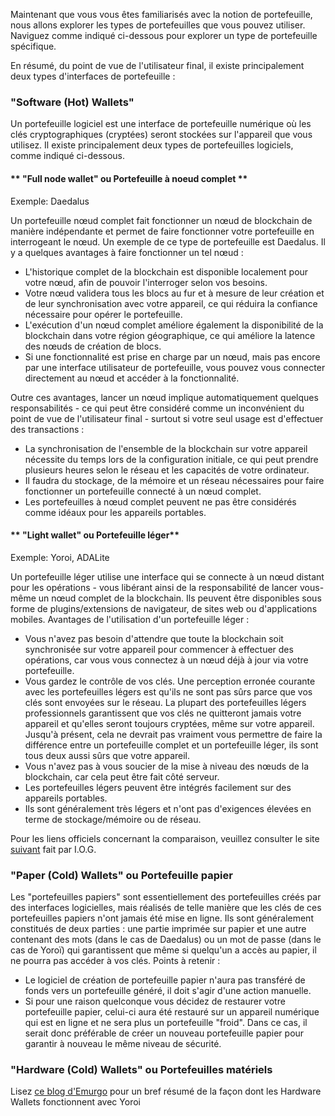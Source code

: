 
Maintenant que vous vous êtes familiarisés avec la notion de portefeuille, nous allons explorer les types de portefeuilles que vous pouvez utiliser. Naviguez comme indiqué ci-dessous pour explorer un type de portefeuille spécifique.

En résumé, du point de vue de l'utilisateur final, il existe principalement deux types d'interfaces de portefeuille :

### "Software (Hot) Wallets"

Un portefeuille logiciel est une interface de portefeuille numérique où les clés cryptographiques (cryptées) seront stockées sur l'appareil que vous utilisez. Il existe principalement deux types de portefeuilles logiciels, comme indiqué ci-dessous.

<!-- tabs:start -->

#### ** "Full node wallet" ou Portefeuille à noeud complet **

Exemple: Daedalus

Un portefeuille nœud complet fait fonctionner un nœud de blockchain de manière indépendante et permet de faire fonctionner votre portefeuille en interrogeant le nœud. Un exemple de ce type de portefeuille est Daedalus. Il y a quelques avantages à faire fonctionner un tel nœud :
 - L'historique complet de la blockchain est disponible localement pour votre nœud, afin de pouvoir l'interroger selon vos besoins.
 - Votre nœud validera tous les blocs au fur et à mesure de leur création et de leur synchronisation avec votre appareil, ce qui réduira la confiance nécessaire pour opérer le portefeuille.
 - L'exécution d'un nœud complet améliore également la disponibilité de la blockchain dans votre région géographique, ce qui améliore la latence des nœuds de création de blocs.
 - Si une fonctionnalité est prise en charge par un nœud, mais pas encore par une interface utilisateur de portefeuille, vous pouvez vous connecter directement au nœud et accéder à la fonctionnalité.
 
Outre ces avantages, lancer un nœud implique automatiquement quelques responsabilités - ce qui peut être considéré comme un inconvénient du point de vue de l'utilisateur final - surtout si votre seul usage est d'effectuer des transactions :
 - La synchronisation de l'ensemble de la blockchain sur votre appareil nécessite du temps lors de la configuration initiale, ce qui peut prendre plusieurs heures selon le réseau et les capacités de votre ordinateur.
 - Il faudra du stockage, de la mémoire et un réseau nécessaires pour faire fonctionner un portefeuille connecté à un nœud complet.
 - Les portefeuilles à nœud complet peuvent ne pas être considérés comme idéaux pour les appareils portables.
 
#### ** "Light wallet" ou Portefeuille léger**

Exemple: Yoroi, ADALite

Un portefeuille léger utilise une interface qui se connecte à un nœud distant pour les opérations - vous libérant ainsi de la responsabilité de lancer vous-même un nœud complet de la blockchain. Ils peuvent être disponibles sous forme de plugins/extensions de navigateur, de sites web ou d'applications mobiles. Avantages de l'utilisation d'un portefeuille léger :
- Vous n'avez pas besoin d'attendre que toute la blockchain soit synchronisée sur votre appareil pour commencer à effectuer des opérations, car vous vous connectez à un nœud déjà à jour via votre portefeuille.
- Vous gardez le contrôle de vos clés. Une perception erronée courante avec les portefeuilles légers est qu'ils ne sont pas sûrs parce que vos clés sont envoyées sur le réseau. La plupart des portefeuilles légers professionnels garantissent que vos clés ne quitteront jamais votre appareil et qu'elles seront toujours cryptées, même sur votre appareil. Jusqu'à présent, cela ne devrait pas vraiment vous permettre de faire la différence entre un portefeuille complet et un portefeuille léger, ils sont tous deux aussi sûrs que votre appareil.
- Vous n'avez pas à vous soucier de la mise à niveau des nœuds de la blockchain, car cela peut être fait côté serveur.
- Les portefeuilles légers peuvent être intégrés facilement sur des appareils portables.
- Ils sont généralement très légers et n'ont pas d'exigences élevées en terme de stockage/mémoire ou de réseau.

Pour les liens officiels concernant la comparaison, veuillez consulter le site [suivant](https://iohk.zendesk.com/hc/en-us/articles/360026058573-Daedalus-wallet-compared-to-Yoroi-wallet) fait par I.O.G.

<!-- tabs:end -->

### "Paper (Cold) Wallets" ou Portefeuille papier

Les "portefeuilles papiers" sont essentiellement des portefeuilles créés par des interfaces logicielles, mais réalisés de telle manière que les clés de ces portefeuilles papiers n'ont jamais été mise en ligne. Ils sont généralement constitués de deux parties : une partie imprimée sur papier et une autre contenant des mots (dans le cas de Daedalus) ou un mot de passe (dans le cas de Yoroï) qui garantissent que même si quelqu'un a accès au papier, il ne pourra pas accéder à vos clés. Points à retenir :
- Le logiciel de création de portefeuille papier n'aura pas transféré de fonds vers un portefeuille généré, il doit s'agir d'une action manuelle.
- Si pour une raison quelconque vous décidez de restaurer votre portefeuille papier, celui-ci aura été restauré sur un appareil numérique qui est en ligne et ne sera plus un portefeuille "froid". Dans ce cas, il serait donc préférable de créer un nouveau portefeuille papier pour garantir à nouveau le même niveau de sécurité.

### "Hardware (Cold) Wallets" ou Portefeuilles matériels

Lisez [ce blog d'Emurgo](https://emurgo.io/en/blog/hardware-wallet-explanation-yoroi-keep-ada-safe) pour un bref résumé de la façon dont les Hardware Wallets fonctionnent avec Yoroi
